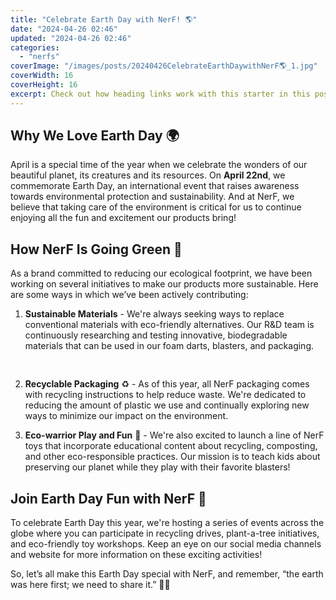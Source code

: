```yaml
---
title: "Celebrate Earth Day with NerF! 🌎"
date: "2024-04-26 02:46"
updated: "2024-04-26 02:46"
categories:
  - "nerfs"
coverImage: "/images/posts/20240426CelebrateEarthDaywithNerF🌎_1.jpg"
coverWidth: 16
coverHeight: 16
excerpt: Check out how heading links work with this starter in this post.
---
```


<script>
  import { base } from '$app/paths';
</script>


## Why We Love Earth Day 🌍
April is a special time of the year when we celebrate the wonders of our beautiful planet, its creatures and its resources. On **April 22nd**, we commemorate Earth Day, an international event that raises awareness towards environmental protection and sustainability. And at NerF, we believe that taking care of the environment is critical for us to continue enjoying all the fun and excitement our products bring!

## How NerF Is Going Green 🌿
As a brand committed to reducing our ecological footprint, we have been working on several initiatives to make our products more sustainable. Here are some ways in which we’ve been actively contributing:

1. **Sustainable Materials** - We're always seeking ways to replace conventional materials with eco-friendly alternatives. Our R&D team is continuously researching and testing innovative, biodegradable materials that can be used in our foam darts, blasters, and packaging.

<img class="cover-image" src="{base}/images/posts/20240426CelebrateEarthDaywithNerF🌎_2.jpg" alt="" style="aspect-ratio: 16 / 16;" width="16" height="16">


2. **Recyclable Packaging** ♻️ - As of this year, all NerF packaging comes with recycling instructions to help reduce waste. We're dedicated to reducing the amount of plastic we use and continually exploring new ways to minimize our impact on the environment.

3. **Eco-warrior Play and Fun** 🌈 - We're also excited to launch a line of NerF toys that incorporate educational content about recycling, composting, and other eco-responsible practices. Our mission is to teach kids about preserving our planet while they play with their favorite blasters!

## Join Earth Day Fun with NerF 🎊
To celebrate Earth Day this year, we're hosting a series of events across the globe where you can participate in recycling drives, plant-a-tree initiatives, and eco-friendly toy workshops. Keep an eye on our social media channels and website for more information on these exciting activities!

So, let’s all make this Earth Day special with NerF, and remember, “the earth was here first; we need to share it.” 💚🌿